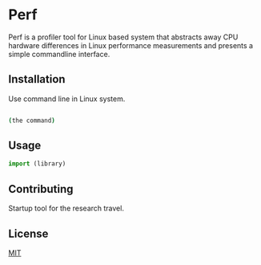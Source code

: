 # Perf

Perf is a profiler tool for Linux based system that abstracts away CPU hardware differences in Linux performance measurements and presents a simple commandline interface.

## Installation

Use command line in Linux system.

```bash

(the command)
```

## Usage

```python
import (library)
```

## Contributing

Startup tool for the research travel.

## License
[MIT](https://choosealicense.com/licenses/mit/)



